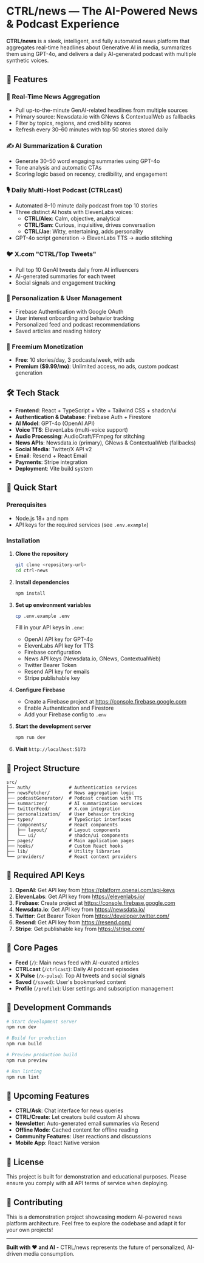 # CTRL/news — The AI-Powered News & Podcast Experience

**CTRL/news** is a sleek, intelligent, and fully automated news platform that aggregates real-time headlines about Generative AI in media, summarizes them using GPT-4o, and delivers a daily AI-generated podcast with multiple synthetic voices.

## 🚀 Features

### 🔗 Real-Time News Aggregation
- Pull up-to-the-minute GenAI-related headlines from multiple sources
- Primary source: Newsdata.io with GNews & ContextualWeb as fallbacks
- Filter by topics, regions, and credibility scores
- Refresh every 30–60 minutes with top 50 stories stored daily

### ✍️ AI Summarization & Curation
- Generate 30–50 word engaging summaries using GPT-4o
- Tone analysis and automatic CTAs
- Scoring logic based on recency, credibility, and engagement

### 🎙️ Daily Multi-Host Podcast (CTRLcast)
- Automated 8–10 minute daily podcast from top 10 stories
- Three distinct AI hosts with ElevenLabs voices:
  - **CTRL/Alex**: Calm, objective, analytical
  - **CTRL/Sam**: Curious, inquisitive, drives conversation
  - **CTRL/Jae**: Witty, entertaining, adds personality
- GPT-4o script generation → ElevenLabs TTS → audio stitching

### 🐦 X.com "CTRL/Top Tweets"
- Pull top 10 GenAI tweets daily from AI influencers
- AI-generated summaries for each tweet
- Social signals and engagement tracking

### 👤 Personalization & User Management
- Firebase Authentication with Google OAuth
- User interest onboarding and behavior tracking
- Personalized feed and podcast recommendations
- Saved articles and reading history

### 💸 Freemium Monetization
- **Free**: 10 stories/day, 3 podcasts/week, with ads
- **Premium ($9.99/mo)**: Unlimited access, no ads, custom podcast generation

## 🛠️ Tech Stack

- **Frontend**: React + TypeScript + Vite + Tailwind CSS + shadcn/ui
- **Authentication & Database**: Firebase Auth + Firestore
- **AI Model**: GPT-4o (OpenAI API)
- **Voice TTS**: ElevenLabs (multi-voice support)
- **Audio Processing**: AudioCraft/FFmpeg for stitching
- **News APIs**: Newsdata.io (primary), GNews & ContextualWeb (fallbacks)
- **Social Media**: Twitter/X API v2
- **Email**: Resend + React Email
- **Payments**: Stripe integration
- **Deployment**: Vite build system

## 🚀 Quick Start

### Prerequisites

- Node.js 18+ and npm
- API keys for the required services (see `.env.example`)

### Installation

1. **Clone the repository**
   ```bash
   git clone <repository-url>
   cd ctrl-news
   ```

2. **Install dependencies**
   ```bash
   npm install
   ```

3. **Set up environment variables**
   ```bash
   cp .env.example .env
   ```
   
   Fill in your API keys in `.env`:
   - OpenAI API key for GPT-4o
   - ElevenLabs API key for TTS
   - Firebase configuration
   - News API keys (Newsdata.io, GNews, ContextualWeb)
   - Twitter Bearer Token
   - Resend API key for emails
   - Stripe publishable key

4. **Configure Firebase**
   - Create a Firebase project at https://console.firebase.google.com
   - Enable Authentication and Firestore
   - Add your Firebase config to `.env`

5. **Start the development server**
   ```bash
   npm run dev
   ```

6. **Visit** `http://localhost:5173`

## 📁 Project Structure

```
src/
├── auth/              # Authentication services
├── newsFetcher/       # News aggregation logic
├── podcastGenerator/  # Podcast creation with TTS
├── summarizer/        # AI summarization services
├── twitterFeed/       # X.com integration
├── personalization/   # User behavior tracking
├── types/             # TypeScript interfaces
├── components/        # React components
│   ├── layout/        # Layout components
│   └── ui/            # shadcn/ui components
├── pages/             # Main application pages
├── hooks/             # Custom React hooks
├── lib/               # Utility libraries
└── providers/         # React context providers
```

## 🔑 Required API Keys

1. **OpenAI**: Get API key from https://platform.openai.com/api-keys
2. **ElevenLabs**: Get API key from https://elevenlabs.io/
3. **Firebase**: Create project at https://console.firebase.google.com
4. **Newsdata.io**: Get API key from https://newsdata.io/
5. **Twitter**: Get Bearer Token from https://developer.twitter.com/
6. **Resend**: Get API key from https://resend.com/
7. **Stripe**: Get publishable key from https://stripe.com/

## 🎯 Core Pages

- **Feed** (`/`): Main news feed with AI-curated articles
- **CTRLcast** (`/ctrlcast`): Daily AI podcast episodes
- **X Pulse** (`/x-pulse`): Top AI tweets and social signals
- **Saved** (`/saved`): User's bookmarked content
- **Profile** (`/profile`): User settings and subscription management

## 🚀 Development Commands

```bash
# Start development server
npm run dev

# Build for production
npm run build

# Preview production build
npm run preview

# Run linting
npm run lint
```

## 🔮 Upcoming Features

- **CTRL/Ask**: Chat interface for news queries
- **CTRL/Create**: Let creators build custom AI shows
- **Newsletter**: Auto-generated email summaries via Resend
- **Offline Mode**: Cached content for offline reading
- **Community Features**: User reactions and discussions
- **Mobile App**: React Native version

## 📄 License

This project is built for demonstration and educational purposes. Please ensure you comply with all API terms of service when deploying.

## 🤝 Contributing

This is a demonstration project showcasing modern AI-powered news platform architecture. Feel free to explore the codebase and adapt it for your own projects!

---

**Built with ❤️ and AI** - CTRL/news represents the future of personalized, AI-driven media consumption.
